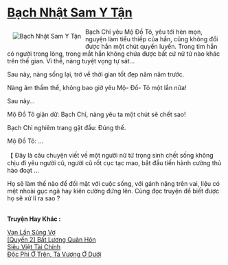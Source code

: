 <a href="https://utruyen.com/truyen/bach-nhat-sam-y-tan/21013/" title="Bạch Nhật Sam Y Tận"><h1>Bạch Nhật Sam Y Tận</h1></a><div style="display:table"><img align="right" style="float: left; padding: 10px;" src="https://utruyen.com/images/story/200x260/bach-nhat-sam-y-tan.jpg" alt="Bạch Nhật Sam Y Tận">Bạch Chỉ yêu Mộ Đồ Tô, yêu tới hèn mọn, nguyện làm tiểu thiếp của hắn, cũng không đổi được hắn một chút quyến luyến. Trong tim hắn có người trong lòng, trong mắt hắn không chứa được bất cứ nữ tử nào khác trên thế gian. Vì thế, nàng tuyệt vọng tự sát…<p></p>Sau này, nàng sống lại, trở về thời gian tốt đẹp năm năm trước.<p></p>Nàng âm thầm thề, không bao giờ yêu Mộ- Đồ- Tô một lần nữa!<p></p>Sau này…<p></p>Mộ Đồ Tô giận dữ: Bạch Chỉ, nàng yêu ta một chút sẽ chết sao!<p></p>Bạch Chỉ nghiêm trang gật đầu: Đúng thế.<p></p>Mộ Đồ Tô: …<p></p>【 Đây là câu chuyện viết về một người nữ tử trọng sinh chết sống không chịu đi yêu người cũ, người cũ rốt cục tạc mao, bắt đầu tiến hành cường thủ hào đoạt …<p></p>Họ sẽ làm thế nào để đối mặt với cuộc sống, với gánh nặng trên vai, liệu có mệt nhoài gục ngã hay kiên cường đứng lên. Cùng đọc truyện để biết được họ sẽ xử lí ra sao ?</div><p><br><b>Truyện Hay Khác :</b></p><a href="https://utruyen.com/truyen/van-lan-sung-vo/19222/" alt="Vạn Lần Sủng Vợ">Vạn Lần Sủng Vợ</a><br/><a href="https://github.com/quanluxury/ngontinhhot/tree/master/truyenhay/19358/" alt="[Quyển 2] Bất Lương Quân Hôn">[Quyển 2] Bất Lương Quân Hôn</a><br/><a href="https://github.com/quanluxury/ngontinhhot/tree/master/truyenhay/15412/" alt="Siêu Việt Tài Chính">Siêu Việt Tài Chính</a><br/><a href="https://github.com/quanluxury/ngontinhhot/tree/master/truyenhay/15642/" alt="Độc Phi Ở Trên, Tà Vương Ở Dưới">Độc Phi Ở Trên, Tà Vương Ở Dưới</a><br/>